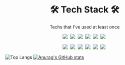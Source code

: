 <h1 align="center">🛠 Tech Stack 🛠</h1>

<p align="center"> Techs that I've used at least once </p>

<p align="center">
  <!-- Languages -->
  <img src="https://img.shields.io/badge/Python-3766AB?style=flat-square&logo=Python&logoColor=white"/>&nbsp 
  <img src="https://img.shields.io/badge/Java-007396?style=flat-square&logo=Java&logoColor=white"/>&nbsp 
  <img src="https://img.shields.io/badge/C++-00599C?style=flat-square&logo=C%2B%2B&logoColor=white"/>&nbsp 
  <img src="https://img.shields.io/badge/Javascript-ffb13b?style=flat-square&logo=javascript&logoColor=white"/>&nbsp 
  <img src="https://img.shields.io/badge/Typescript-3178C6?style=flat-square&logo=typescript&logoColor=white"/>&nbsp 
  <img src="https://img.shields.io/badge/Dart-0175C2?style=flat-square&logo=dart&logoColor=white"/>&nbsp 
</p>

<p align="center">
  <!-- Frameworks/Libraries -->
  <img src="https://img.shields.io/badge/React-61DAFB?style=flat-square&logo=React&logoColor=white"/>&nbsp 
  <img src="https://img.shields.io/badge/Next.js-000000?style=flat-square&logo=Next.js&logoColor=white"/>&nbsp 
  <img src="https://img.shields.io/badge/Firebase-FFCA28?style=flat-square&logo=Firebase&logoColor=black"/>&nbsp 
  <img src="https://img.shields.io/badge/React_Native-61DAFB?style=flat-square&logo=React&logoColor=white"/>&nbsp 
  <img src="https://img.shields.io/badge/Flutter-02569B?style=flat-square&logo=Flutter&logoColor=white"/>&nbsp 
  <img src="https://img.shields.io/badge/FastAPI-009688?style=flat-square&logo=FastAPI&logoColor=white"/>&nbsp 
</p>


![Top Langs](https://github-readme-stats.vercel.app/api/top-langs/?username=shotarai&layout=compact&hide=html&theme=tokyonight)
[![Anurag's GitHub stats](https://github-readme-stats.vercel.app/api?username=shotarai&theme=onedark&show_icons=true)](https://github.com/anuraghazra/github-readme-stats)
